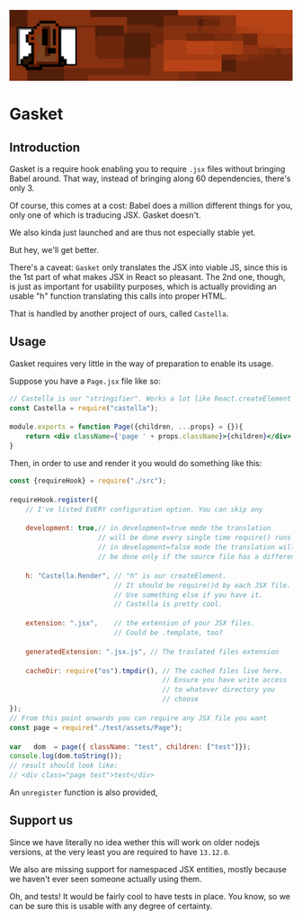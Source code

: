 ![Ground Hogs Magical Mystery Bannerthing](https://github.com/ground-hogs/ground-hogs.github.io/raw/master/assets/img/earthy-thing.png)

# Gasket

## Introduction

Gasket is a require hook enabling you to require `.jsx` files without bringing Babel around. That way, instead of bringing along 60 dependencies, there's only 3. 

Of course, this comes at a cost: Babel does a million different things for you, only one of which is traducing JSX. Gasket doesn't.  

We also kinda just launched and are thus not especially stable yet. 

But hey, we'll get better. 

There's a caveat: `Gasket` only translates the JSX into viable JS, since this is the 1st part of what makes JSX in React so pleasant. 
The 2nd one, though, is just as important for usability purposes, which is actually providing an usable "h" function translating this calls into proper HTML. 

That is handled by another project of ours, called `Castella`. 

## Usage

Gasket requires very little in the way of preparation to enable its usage. 

Suppose you have a `Page.jsx` file like so:

```jsx
// Castella is our "stringifier". Works a lot like React.createElement minus the React part. 
const Castella = require("castella");

module.exports = function Page({children, ...props} = {}){
    return <div className={'page ' + props.className}>{children}</div>
}
```

Then, in order to use and render it you would do something like this:

```js
const {requireHook} = require("./src");

requireHook.register({
    // I've listed EVERY configuration option. You can skip any 
    
    development: true,// in development=true mode the translation 
                      // will be done every single time require() runs
                      // in development=false mode the translation will
                      // be done only if the source file has a different content
    
    h: "Castella.Render", // "h" is our createElement. 
                          // It should be require()d by each JSX file.
                          // Use something else if you have it. 
                          // Castella is pretty cool.  

    extension: ".jsx",    // the extension of your JSX files. 
                          // Could be .template, too?

    generatedExtension: ".jsx.js", // The traslated files extension

    cacheDir: require("os").tmpdir(), // The cached files live here.
                                      // Ensure you have write access
                                      // to whatever directory you 
                                      // choose
});
// From this point onwards you can require any JSX file you want
const page = require("./test/assets/Page");

var   dom  = page({ className: "test", children: ["test"]});
console.log(dom.toString());
// result should look like: 
// <div class="page test">test</div>
```

An `unregister` function is also provided, 

## Support us

Since we have literally no idea wether this will work on older nodejs versions, at the very least you are required to have `13.12.0`.

We also are missing support for namespaced JSX entities, mostly because we haven't ever seen someone actually using them. 

Oh, and tests! It would be fairly cool to have tests in place. You know, so we can be sure this is usable with any degree of certainty. 
